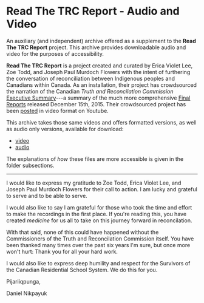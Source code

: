 Read The TRC Report - Audio and Video
=====================================

An auxiliary (and independent) archive offered as a supplement to the **Read The TRC Report** project.
This archive provides downloadable audio and video for the purposes of accessibility.

**Read The TRC Report** is a project created and curated by Erica Violet Lee, Zoe Todd, and Joseph Paul Murdoch Flowers
with the intent of furthering the conversation of reconciliation between Indigenous peoples and Canadians within Canada.
As an installation, their project has crowdsourced the narration of the Canadian *Truth and Reconcilation Commission*
[Executive Summary](https://ehprnh2mwo3.exactdn.com/wp-content/uploads/2021/01/Executive_Summary_English_Web.pdf)---a summary of the much more comprehensive
[Final Reports](https://nctr.ca/records/reports/) released December 15th, 2015. Their crowdsourced project has been
[posted](https://www.youtube.com/playlist?list=PLxPr_RIsvg9JJWoiRx2kl2v24r_pu7JbR) in video format on Youtube.

This archive takes those same videos and offers formatted versions, as well as audio only versions, available for download:

+ [video](video/README.md)
+ [audio](audio/README.md)

The explanations of *how* these files are more accessible is given in the folder subsections.

----------------

I would like to express my gratitude to Zoe Todd, Erica Violet Lee, and Joseph Paul Murdoch Flowers for their call
to action. I am lucky and grateful to serve and to be able to serve.

I would also like to say I am grateful for those who took the time and effort to make the recordings in the first place.
If you're reading this, you have created *medicine* for us all to take on this journey forward in reconcilation.

With that said, none of this could have happened without the Commissioners of the Truth and Reconcilation Commission itself.
You have been thanked many times over the past six years I'm sure, but once more won't hurt: Thank you for all your hard work.

I would also like to express deep humility and respect for the Survivors of the Canadian Residential School System.
We do this for you.

Pijariiqpunga,

Daniel Nikpayuk


